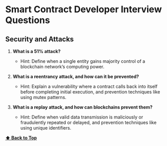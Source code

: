 # Smart Contract Developer Interview Questions

## Security and Attacks

1. **What is a 51% attack?**

   - Hint: Define when a single entity gains majority control of a blockchain network’s computing power.

2. **What is a reentrancy attack, and how can it be prevented?**

   - Hint: Explain a vulnerability where a contract calls back into itself before completing initial execution, and prevention techniques like using mutex patterns.

3. **What is a replay attack, and how can blockchains prevent them?**
   - Hint: Define when valid data transmission is maliciously or fraudulently repeated or delayed, and prevention techniques like using unique identifiers.

**[⬆ Back to Top](#security-and-attacks)**